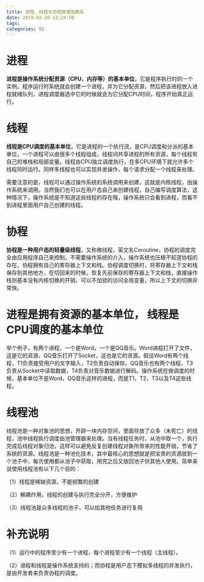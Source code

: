 ```yaml
---
title: 进程、线程与协程原理及联系
date: 2019-02-26 12:24:50
tags:
categories: OS
---
```


# 进程

**进程是操作系统分配资源（CPU、内存等）的基本单位**，它是程序执行时的一个实例。程序运行时系统就会创建一个进程，并为它分配资源，然后把该进程放入进程就绪队列，进程调度器选中它的时候就会为它分配CPU时间，程序开始真正运行。

# 线程

**线程是CPU调度的基本单位**，它是进程的一个执行流，是CPU调度和分派的基本单位，一个进程可以由很多个线程组成，线程间共享进程的所有资源，每个线程有自己的堆栈和局部变量。线程由CPU独立调度执行，在多CPU环境下就允许多个线程同时运行。同样多线程也可以实现并发操作，每个请求分配一个线程来处理。

需要注意的是，线程可以通过操作系统的系统调用来创建，这就是内核线程，由操作系统来调用。当然我们也可以在用户态自己来创建线程，自己编写调度算法，这种情况下，操作系统是不知道这些线程的存在哦，操作系统只会看到进程，而看不到进程里面用户自己创建的线程。

# 协程

**协程是一种用户态的轻量级线程**，又称微线程，英文名Coroutine，协程的调度完全由应用程序自己来控制，不需要操作系统的介入，操作系统也压根不知道协程的存在。协程拥有自己的寄存器上下文和栈。协程调度切换时，将寄存器上下文和栈保存到其他地方，在切回来的时候，恢复先前保存的寄存器上下文和栈，直接操作栈则基本没有内核切换的开销，可以不加锁的访问全局变量，所以上下文的切换非常快。

# 进程是拥有资源的基本单位， 线程是CPU调度的基本单位

举个例子，有两个进程，一个是Word，一个是QQ音乐。Word进程打开了文件，这是它的资源，QQ音乐打开了Socket，这也是它的资源。假设Word有两个线程，T1负责接受用户的文字输入，T2负责自动保存。QQ音乐也有两个线程，T3负责从Socket中读取数据，T4负责对音乐数据进行解码。操作系统在做调度的时候，基本单位不是Word，QQ音乐这样的进程，而是T1，T2，T3以及T4这些线程。

# 线程池

线程池是一种对象池的思想，开辟一块内存空间，里面存放了众多（未死亡）的线程，池中线程执行调度由池管理器来处理。当有线程任务时，从池中取一个，执行完成后线程对象归池，这样可以避免反复创建线程对象所带来的性能开销，节省了系统的资源。线程池是一种池化技术，其中最核心的思想就是把宝贵的资源放到一个池子中，每次使用都从池子中获取，用完之后又放回池子供其他人使用。简单来说使用线程池有以下几个目的：

（1）线程是稀缺资源，不能频繁的创建

（2）解耦作用，线程的创建与执行完全分开，方便维护

（3）线程池是众多线程的池子，可以给其他任务进行复用

# 补充说明

（1）运行中的程序至少有一个进程，每个进程至少有一个线程（主线程）。

（2）进程和线程是操作系统支持的；而协程是用户态下模拟多线程的并发执行，是由开发者来负责协程的调度。
